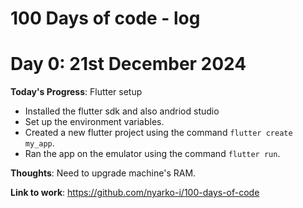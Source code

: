 # 100 Days of code - log

# Day 0: 21st December 2024

**Today's Progress**: Flutter setup

- Installed the flutter sdk and also andriod studio
- Set up the environment variables.
- Created a new flutter project using the command `flutter create my_app`.
- Ran the app on the emulator using the command `flutter run`.

**Thoughts**: Need to upgrade machine's RAM.

**Link to work**:
https://github.com/nyarko-i/100-days-of-code
